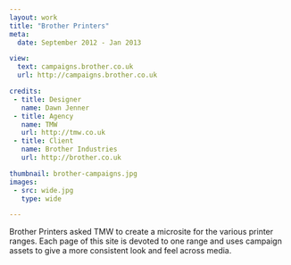 ```yaml
---
layout: work
title: "Brother Printers"
meta:
  date: September 2012 - Jan 2013

view:
  text: campaigns.brother.co.uk
  url: http://campaigns.brother.co.uk

credits:
 - title: Designer
   name: Dawn Jenner
 - title: Agency
   name: TMW
   url: http://tmw.co.uk
 - title: Client
   name: Brother Industries
   url: http://brother.co.uk

thumbnail: brother-campaigns.jpg
images:
 - src: wide.jpg
   type: wide

---
```

Brother Printers asked TMW to create a microsite for the various printer ranges. Each page of this site is devoted to one range and uses campaign assets to give a more consistent look and feel across media.